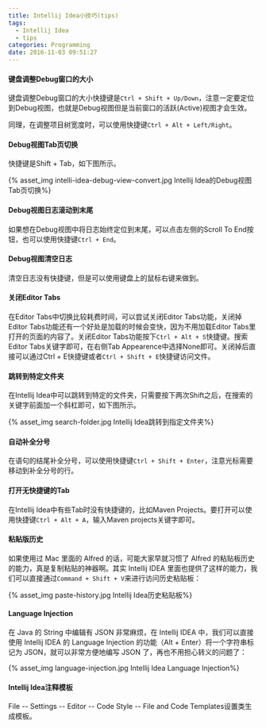 ```yaml
---
title: Intellij Idea小技巧(tips)
tags:
  - Intellij Idea
  - tips
categories: Programming
date: 2016-11-03 09:51:27
---
```



#### 键盘调整Debug窗口的大小


键盘调整Debug窗口的大小快捷键是`Ctrl + Shift + Up/Down`，注意一定要定位到Debug视图，也就是Debug视图但是当前窗口的活跃(Active)视图才会生效。

<!-- more -->

同理，在调整项目树宽度时，可以使用快捷键`Ctrl + Alt + Left/Right`。

#### Debug视图Tab页切换

快捷键是Shift + Tab，如下图所示。

{% asset_img intelli-idea-debug-view-convert.jpg Intellij Idea的Debug视图Tab页切换%}

#### Debug视图日志滚动到末尾

如果想在Debug视图中将日志始终定位到末尾，可以点击左侧的Scroll To End按钮，也可以使用快捷键`Ctrl + End`。

#### Debug视图清空日志

清空日志没有快捷键，但是可以使用键盘上的鼠标右键来做到。

#### 关闭Editor Tabs

在Editor Tabs中切换比较耗费时间，可以尝试关闭Editor Tabs功能，关闭掉Editor Tabs功能还有一个好处是加载的时候会变快，因为不用加载Editor Tabs里打开的页面的内容了。关闭Editor Tabs功能按下`Ctrl + Alt + S`快捷键。搜索Editor Tabs关键字即可，在右侧Tab Appearence中选择None即可。关闭掉后直接可以通过Ctrl + E快捷键或者`Ctrl + Shift + E`快捷键访问文件。

#### 跳转到特定文件夹

在Intellij Idea中可以跳转到特定的文件夹，只需要按下两次Shift之后，在搜索的关键字前面加一个斜杠即可，如下图所示。

{% asset_img search-folder.jpg Intellij Idea跳转到指定文件夹%}

#### 自动补全分号

在语句的结尾补全分号，可以使用快捷键`Ctrl + Shift + Enter`，注意光标需要移动到补全分号的行。

#### 打开无快捷键的Tab

在Intellij Idea中有些Tab时没有快捷键的，比如Maven Projects。要打开可以使用快捷键`Ctrl + Alt + A`，输入Maven projects关键字即可。

#### 粘贴版历史

如果使用过 Mac 里面的 Alfred 的话，可能大家早就习惯了 Alfred 的粘贴板历史的能力，真是复制粘贴的神器啊。其实 Intellij IDEA 里面也提供了这样的能力，我们可以直接通过`Command + Shift + V`来进行访问历史粘贴板：

{% asset_img paste-history.jpg Intellij Idea历史粘贴板%}

#### Language Injection

在 Java 的 String 中编辑有 JSON 非常麻烦，在 Intellij IDEA 中，我们可以直接使用 Intellij IDEA 的 Language Injection 的功能（Alt + Enter）将一个字符串标记为 JSON，就可以非常方便地编写 JSON 了，再也不用担心转义的问题了：

{% asset_img language-injection.jpg Intellij Idea Language Injection%}

#### Intellij Idea注释模板

File -- Settings -- Editor -- Code Style -- File and Code Templates设置类生成模板。
